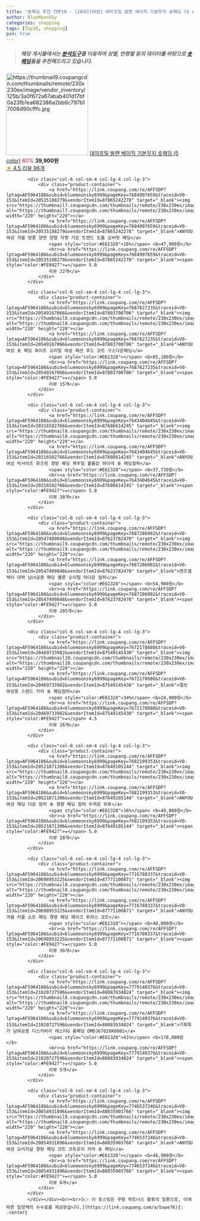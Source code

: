 ```yaml
---
title: "숏패딩 추천 TOP10 - [20대][여성] 데이프릴 발랜 베이직 기본무지 숏패딩 (5 color)"
author: BlueMoonSky
categories: shopping
tags: [Top10, shopping]
pin: true
---
```


> ##### 해당 게시물에서는 [**분석도구**](https://itemscout.io/)를 이용하여 **성별**, **연령별** 등의 데이터를 바탕으로 [**숏패딩**](https://link.coupang.com/a/baae76)들을 추천해드리고 있습니다.
<div class="container"><div class="row">
            <div class="col-6 col-sm-4 col-lg-4 col-lg-3">
                <div class="product-container">
                    <a href="https://link.coupang.com/re/AFFSDP?lptag=AF5964186&subid=bluemoonsky6999&pageKey=6922457349&traceid=V0-153&itemId=16721774291&vendorItemId=87440025218" target="_blank"><img src="https://thumbnail9.coupangcdn.com/thumbnails/remote/230x230ex/image/vendor_inventory/125b/3a0f672a67abab401d17bf0a23fb1ea682386a2bb6c797b17008d90cfffc.jpg" alt="https://thumbnail9.coupangcdn.com/thumbnails/remote/230x230ex/image/vendor_inventory/125b/3a0f672a67abab401d17bf0a23fb1ea682386a2bb6c797b17008d90cfffc.jpg" width="220" height="220"></a>
                    <a href="https://link.coupang.com/re/AFFSDP?lptag=AF5964186&subid=bluemoonsky6999&pageKey=6922457349&traceid=V0-153&itemId=16721774291&vendorItemId=87440025218" target="_blank">데이프릴 발랜 베이직 기본무지 숏패딩 (5 color)</a>
                    <span style="color:#E61328">60%</span> <b>39,900원</b>
                    <br><a href="https://link.coupang.com/re/AFFSDP?lptag=AF5964186&subid=bluemoonsky6999&pageKey=6922457349&traceid=V0-153&itemId=16721774291&vendorItemId=87440025218" target="_blank"><span style="color:#FE9427">★</span> 4.5
                    리뷰 96개</a>
                </div>
            </div>
            
            <div class="col-6 col-sm-4 col-lg-4 col-lg-3">
                <div class="product-container">
                    <a href="https://link.coupang.com/re/AFFSDP?lptag=AF5964186&subid=bluemoonsky6999&pageKey=7684997659&traceid=V0-153&itemId=20535188279&vendorItemId=87865242278" target="_blank"><img src="https://thumbnail7.coupangcdn.com/thumbnails/remote/230x230ex/image/vendor_inventory/4b92/082b1e3d4477040ba402260308c72788d0c371408e3bfcbad6b3902046ab.jpg" alt="https://thumbnail7.coupangcdn.com/thumbnails/remote/230x230ex/image/vendor_inventory/4b92/082b1e3d4477040ba402260308c72788d0c371408e3bfcbad6b3902046ab.jpg" width="220" height="220"></a>
                    <a href="https://link.coupang.com/re/AFFSDP?lptag=AF5964186&subid=bluemoonsky6999&pageKey=7684997659&traceid=V0-153&itemId=20535188279&vendorItemId=87865242278" target="_blank">ANYOU 여성 겨울 방풍 양면 양털 자켓 기모 트렌드 도톰 오버핏 패딩</a>
                    <span style="color:#E61328">16%</span> <b>47,900원</b>
                    <br><a href="https://link.coupang.com/re/AFFSDP?lptag=AF5964186&subid=bluemoonsky6999&pageKey=7684997659&traceid=V0-153&itemId=20535188279&vendorItemId=87865242278" target="_blank"><span style="color:#FE9427">★</span> 5.0
                    리뷰 22개</a>
                </div>
            </div>
            
            <div class="col-6 col-sm-4 col-lg-4 col-lg-3">
                <div class="product-container">
                    <a href="https://link.coupang.com/re/AFFSDP?lptag=AF5964186&subid=bluemoonsky6999&pageKey=7687627235&traceid=V0-153&itemId=20549167066&vendorItemId=87803700706" target="_blank"><img src="https://thumbnail8.coupangcdn.com/thumbnails/remote/230x230ex/image/vendor_inventory/3603/be8ef633cfe86773bdbdd978f4ac1abae0f8cbc47d8bda4958f813603d09.jpg" alt="https://thumbnail8.coupangcdn.com/thumbnails/remote/230x230ex/image/vendor_inventory/3603/be8ef633cfe86773bdbdd978f4ac1abae0f8cbc47d8bda4958f813603d09.jpg" width="220" height="220"></a>
                    <a href="https://link.coupang.com/re/AFFSDP?lptag=AF5964186&subid=bluemoonsky6999&pageKey=7687627235&traceid=V0-153&itemId=20549167066&vendorItemId=87803700706" target="_blank">ANYOU 여성 숏 패딩 화이트 오리털 여성 패션 후드 코트 구스다운패딩</a>
                    <span style="color:#E61328"></span> <b>85,100원</b>
                    <br><a href="https://link.coupang.com/re/AFFSDP?lptag=AF5964186&subid=bluemoonsky6999&pageKey=7687627235&traceid=V0-153&itemId=20549167066&vendorItemId=87803700706" target="_blank"><span style="color:#FE9427">★</span> 5.0
                    리뷰 15개</a>
                </div>
            </div>
            
            <div class="col-6 col-sm-4 col-lg-4 col-lg-3">
                <div class="product-container">
                    <a href="https://link.coupang.com/re/AFFSDP?lptag=AF5964186&subid=bluemoonsky6999&pageKey=7643404645&traceid=V0-153&itemId=20316582766&vendorItemId=87686614245" target="_blank"><img src="https://thumbnail8.coupangcdn.com/thumbnails/remote/230x230ex/image/vendor_inventory/39b5/ce680fbff801ca4db1b7658934481cb3b42034240f4c2a7e3e895320543a.png" alt="https://thumbnail8.coupangcdn.com/thumbnails/remote/230x230ex/image/vendor_inventory/39b5/ce680fbff801ca4db1b7658934481cb3b42034240f4c2a7e3e895320543a.png" width="220" height="220"></a>
                    <a href="https://link.coupang.com/re/AFFSDP?lptag=AF5964186&subid=bluemoonsky6999&pageKey=7643404645&traceid=V0-153&itemId=20316582766&vendorItemId=87686614245" target="_blank">ANYOU 여성 빅사이즈 루즈핏 경량 패딩 캐주얼 볼륨감 하이넥 숏 패딩점퍼</a>
                    <span style="color:#E61328"></span> <b>37,730원</b>
                    <br><a href="https://link.coupang.com/re/AFFSDP?lptag=AF5964186&subid=bluemoonsky6999&pageKey=7643404645&traceid=V0-153&itemId=20316582766&vendorItemId=87686614245" target="_blank"><span style="color:#FE9427">★</span> 5.0
                    리뷰 38개</a>
                </div>
            </div>
            
            <div class="col-6 col-sm-4 col-lg-4 col-lg-3">
                <div class="product-container">
                    <a href="https://link.coupang.com/re/AFFSDP?lptag=AF5964186&subid=bluemoonsky6999&pageKey=7687286002&traceid=V0-153&itemId=20547409848&vendorItemId=87623782470" target="_blank"><img src="https://thumbnail9.coupangcdn.com/thumbnails/remote/230x230ex/image/vendor_inventory/ed44/e6d3e072bb20ac977f7ad70f31e514952a37fdf96ea15086b247d189391d.jpg" alt="https://thumbnail9.coupangcdn.com/thumbnails/remote/230x230ex/image/vendor_inventory/ed44/e6d3e072bb20ac977f7ad70f31e514952a37fdf96ea15086b247d189391d.jpg" width="220" height="220"></a>
                    <a href="https://link.coupang.com/re/AFFSDP?lptag=AF5964186&subid=bluemoonsky6999&pageKey=7687286002&traceid=V0-153&itemId=20547409848&vendorItemId=87623782470" target="_blank">맨즈셀렉터 대박 남녀공용 패딩 웰론 오리털 덕다운 점퍼</a>
                    <span style="color:#E61328"></span> <b>54,900원</b>
                    <br><a href="https://link.coupang.com/re/AFFSDP?lptag=AF5964186&subid=bluemoonsky6999&pageKey=7687286002&traceid=V0-153&itemId=20547409848&vendorItemId=87623782470" target="_blank"><span style="color:#FE9427">★</span> 5.0
                    리뷰 205개</a>
                </div>
            </div>
            
            <div class="col-6 col-sm-4 col-lg-4 col-lg-3">
                <div class="product-container">
                    <a href="https://link.coupang.com/re/AFFSDP?lptag=AF5964186&subid=bluemoonsky6999&pageKey=7672178680&traceid=V0-153&itemId=20469733982&vendorItemId=87549145430" target="_blank"><img src="https://thumbnail10.coupangcdn.com/thumbnails/remote/230x230ex/image/rs_quotation_api/f6wnzcd6/3c9bccc045f44446b005ff6d1cbec2e6.jpg" alt="https://thumbnail10.coupangcdn.com/thumbnails/remote/230x230ex/image/rs_quotation_api/f6wnzcd6/3c9bccc045f44446b005ff6d1cbec2e6.jpg" width="220" height="220"></a>
                    <a href="https://link.coupang.com/re/AFFSDP?lptag=AF5964186&subid=bluemoonsky6999&pageKey=7672178680&traceid=V0-153&itemId=20469733982&vendorItemId=87549145430" target="_blank">엘쏘 여성용 스탠드 카라 숏 패딩점퍼</a>
                    <span style="color:#E61328">34%</span> <b>24,900원</b>
                    <br><a href="https://link.coupang.com/re/AFFSDP?lptag=AF5964186&subid=bluemoonsky6999&pageKey=7672178680&traceid=V0-153&itemId=20469733982&vendorItemId=87549145430" target="_blank"><span style="color:#FE9427">★</span> 4.5
                    리뷰 26개</a>
                </div>
            </div>
            
            <div class="col-6 col-sm-4 col-lg-4 col-lg-3">
                <div class="product-container">
                    <a href="https://link.coupang.com/re/AFFSDP?lptag=AF5964186&subid=bluemoonsky6999&pageKey=7682199353&traceid=V0-153&itemId=20521871306&vendorItemId=87649105144" target="_blank"><img src="https://thumbnail8.coupangcdn.com/thumbnails/remote/230x230ex/image/vendor_inventory/6416/01d749be7a8adf052a1f35f99b36fbd236a9990e789d7775b12d4de32c89.jpg" alt="https://thumbnail8.coupangcdn.com/thumbnails/remote/230x230ex/image/vendor_inventory/6416/01d749be7a8adf052a1f35f99b36fbd236a9990e789d7775b12d4de32c89.jpg" width="220" height="220"></a>
                    <a href="https://link.coupang.com/re/AFFSDP?lptag=AF5964186&subid=bluemoonsky6999&pageKey=7682199353&traceid=V0-153&itemId=20521871306&vendorItemId=87649105144" target="_blank">ANYOU 여성 패딩 다운 점퍼 숏 경량 패딩 점퍼 두꺼운 외투</a>
                    <span style="color:#E61328">16%</span> <b>49,800원</b>
                    <br><a href="https://link.coupang.com/re/AFFSDP?lptag=AF5964186&subid=bluemoonsky6999&pageKey=7682199353&traceid=V0-153&itemId=20521871306&vendorItemId=87649105144" target="_blank"><span style="color:#FE9427">★</span> 5.0
                    리뷰 28개</a>
                </div>
            </div>
            
            <div class="col-6 col-sm-4 col-lg-4 col-lg-3">
                <div class="product-container">
                    <a href="https://link.coupang.com/re/AFFSDP?lptag=AF5964186&subid=bluemoonsky6999&pageKey=7716788337&traceid=V0-153&itemId=20698953225&vendorItemId=87771100871" target="_blank"><img src="https://thumbnail8.coupangcdn.com/thumbnails/remote/230x230ex/image/vendor_inventory/9338/e860b57839344d99e5f4a5ffe0529d413a6e7bbdd5e1caa70418887318e6.jpg" alt="https://thumbnail8.coupangcdn.com/thumbnails/remote/230x230ex/image/vendor_inventory/9338/e860b57839344d99e5f4a5ffe0529d413a6e7bbdd5e1caa70418887318e6.jpg" width="220" height="220"></a>
                    <a href="https://link.coupang.com/re/AFFSDP?lptag=AF5964186&subid=bluemoonsky6999&pageKey=7716788337&traceid=V0-153&itemId=20698953225&vendorItemId=87771100871" target="_blank">ANYOU 겨울 커플 쇼트 패딩 경량 패딩 페이크 투피스 코트</a>
                    <span style="color:#E61328"></span> <b>48,000원</b>
                    <br><a href="https://link.coupang.com/re/AFFSDP?lptag=AF5964186&subid=bluemoonsky6999&pageKey=7716788337&traceid=V0-153&itemId=20698953225&vendorItemId=87771100871" target="_blank"><span style="color:#FE9427">★</span> 5.0
                    리뷰 36개</a>
                </div>
            </div>
            
            <div class="col-6 col-sm-4 col-lg-4 col-lg-3">
                <div class="product-container">
                    <a href="https://link.coupang.com/re/AFFSDP?lptag=AF5964186&subid=bluemoonsky6999&pageKey=7779140376&traceid=V0-153&itemId=21020727596&vendorItemId=88083934824" target="_blank"><img src="https://thumbnail8.coupangcdn.com/thumbnails/remote/230x230ex/image/vendor_inventory/fabc/5c8faa82404ddd2a0a4d23d86ae5591bf1a3be253f274c2f4ab3aadfa85b.jpg" alt="https://thumbnail8.coupangcdn.com/thumbnails/remote/230x230ex/image/vendor_inventory/fabc/5c8faa82404ddd2a0a4d23d86ae5591bf1a3be253f274c2f4ab3aadfa85b.jpg" width="220" height="220"></a>
                    <a href="https://link.coupang.com/re/AFFSDP?lptag=AF5964186&subid=bluemoonsky6999&pageKey=7779140376&traceid=V0-153&itemId=21020727596&vendorItemId=88083934824" target="_blank">기획특가 남여공용 디스커비리 레스터G 롱패딩 DMDJ67026K0001</a>
                    <span style="color:#E61328">41%</span> <b>178,000원</b>
                    <br><a href="https://link.coupang.com/re/AFFSDP?lptag=AF5964186&subid=bluemoonsky6999&pageKey=7779140376&traceid=V0-153&itemId=21020727596&vendorItemId=88083934824" target="_blank"><span style="color:#FE9427">★</span> 5.0
                    리뷰 5개</a>
                </div>
            </div>
            
            <div class="col-6 col-sm-4 col-lg-4 col-lg-3">
                <div class="product-container">
                    <a href="https://link.coupang.com/re/AFFSDP?lptag=AF5964186&subid=bluemoonsky6999&pageKey=7746537246&traceid=V0-153&itemId=20854931896&vendorItemId=88035903766" target="_blank"><img src="https://thumbnail8.coupangcdn.com/thumbnails/remote/230x230ex/image/vendor_inventory/dc3c/fa125a88937bda809713c31f83f74650c8314184e3ae5d3bed558c87b420.jpg" alt="https://thumbnail8.coupangcdn.com/thumbnails/remote/230x230ex/image/vendor_inventory/dc3c/fa125a88937bda809713c31f83f74650c8314184e3ae5d3bed558c87b420.jpg" width="220" height="220"></a>
                    <a href="https://link.coupang.com/re/AFFSDP?lptag=AF5964186&subid=bluemoonsky6999&pageKey=7746537246&traceid=V0-153&itemId=20854931896&vendorItemId=88035903766" target="_blank">ANYOU 여성 오리지널 경량 패딩 코트 코듀로이 카라 숏 패딩</a>
                    <span style="color:#E61328"></span> <b>46,900원</b>
                    <br><a href="https://link.coupang.com/re/AFFSDP?lptag=AF5964186&subid=bluemoonsky6999&pageKey=7746537246&traceid=V0-153&itemId=20854931896&vendorItemId=88035903766" target="_blank"><span style="color:#FE9427">★</span> 5.0
                    리뷰 6개</a>
                </div>
            </div>
            </div></div><br><br>[👉 이 포스팅은 쿠팡 파트너스 활동의 일환으로, 이에 따른 일정액의 수수료를 제공받습니다.](https://link.coupang.com/a/baae76){: .center}